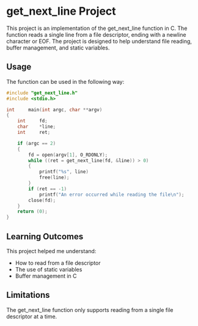 # get_next_line Project
This project is an implementation of the get_next_line function in C. The function reads a single line from a file descriptor, ending with a newline character or EOF. The project is designed to help understand file reading, buffer management, and static variables.

## Usage
The function can be used in the following way:
```c
#include "get_next_line.h"
#include <stdio.h>

int		main(int argc, char **argv)
{
	int		fd;
	char	*line;
	int		ret;

	if (argc == 2)
	{
		fd = open(argv[1], O_RDONLY);
		while ((ret = get_next_line(fd, &line)) > 0)
		{
			printf("%s", line)
			free(line);
		}
		if (ret == -1)
			printf("An error occurred while reading the file\n");
		close(fd);
	}
	return (0);
}
```
## Learning Outcomes
This project helped me understand:
* How to read from a file descriptor
* The use of static variables
* Buffer management in C
## Limitations
The get_next_line function only supports reading from a single file descriptor at a time.
